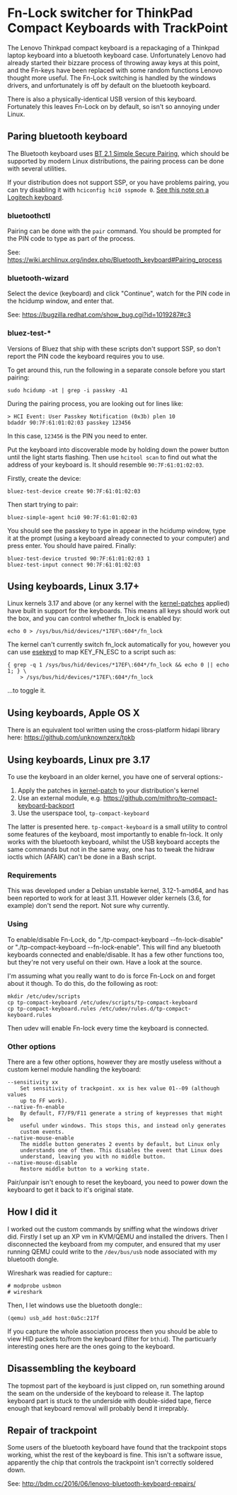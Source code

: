 Fn-Lock switcher for ThinkPad Compact Keyboards with TrackPoint
===============================================================

The Lenovo Thinkpad compact keyboard is a repackaging of a Thinkpad
laptop keyboard into a bluetooth keyboard case. Unfortunately Lenovo had
already started their bizzare process of throwing away keys at this point, and
the Fn-keys have been replaced with some random functions Lenovo thought more
useful. The Fn-Lock switching is handled by the windows drivers, and
unfortunately is off by default on the bluetooth keyboard.

There is also a physically-identical USB version of this keyboard. Fortunately
this leaves Fn-Lock on by default, so isn't so annoying under Linux.

Paring bluetooth keyboard
-------------------------

The Bluetooth keyboard uses [BT 2.1 Simple Secure Pairing](https://en.wikipedia.org/wiki/Bluetooth#Pairing_mechanisms),
which should be supported by modern Linux distributions, the pairing process can be done with several utilities.

If your distribution does not support SSP, or you have problems pairing, you can try disabling it with ``hciconfig hci0 sspmode 0``. [See this note on a Logitech keyboard](https://wiki.archlinux.org/index.php/Bluetooth#Logitech_keyboard_does_not_pair).

### bluetoothctl

Pairing can be done with the ``pair`` command. You should be prompted for the PIN code to type
as part of the process.

See: https://wiki.archlinux.org/index.php/Bluetooth_keyboard#Pairing_process

### bluetooth-wizard

Select the device (keyboard) and click "Continue", watch for the PIN code in
the hcidump window, and enter that.

See: https://bugzilla.redhat.com/show_bug.cgi?id=1019287#c3

### bluez-test-*

Versions of Bluez that ship with these scripts don't support SSP, so don't report
the PIN code the keyboard requires you to use.

To get around this, run the following in a separate console before you start
pairing:

    sudo hcidump -at | grep -i passkey -A1

During the pairing process, you are looking out for lines like:

    > HCI Event: User Passkey Notification (0x3b) plen 10
    bdaddr 90:7F:61:01:02:03 passkey 123456

In this case, ``123456`` is the PIN you need to enter.

Put the keyboard into discoverable mode by holding down the power button until
the light starts flashing. Then use ``hcitool scan`` to find out what the
address of your keyboard is. It should resemble ``90:7F:61:01:02:03``.

Firstly, create the device:

    bluez-test-device create 90:7F:61:01:02:03

Then start trying to pair:

    bluez-simple-agent hci0 90:7F:61:01:02:03

You should see the passkey to type in appear in the hcidump window, type it at
the prompt (using a keyboard already connected to your computer) and press
enter. You should have paired. Finally:

    bluez-test-device trusted 90:7F:61:01:02:03 1
    bluez-test-input connect 90:7F:61:01:02:03

Using keyboards, Linux 3.17+
----------------------------

Linux kernels 3.17 and above (or any kernel with the [kernel-patches](https://github.com/lentinj/tp-compact-keyboard/tree/master/kernel-patch)
applied) have built in support for the keyboards. This means all keys should
work out the box, and you can control whether fn_lock is enabled by:

    echo 0 > /sys/bus/hid/devices/*17EF\:604*/fn_lock 

The kernel can't currently switch fn_lock automatically for you, however you
can use [esekeyd](https://sites.google.com/site/blabdupp/esekeyd) to map
KEY_FN_ESC to a script such as:

    { grep -q 1 /sys/bus/hid/devices/*17EF\:604*/fn_lock && echo 0 || echo 1; } \
        > /sys/bus/hid/devices/*17EF\:604*/fn_lock

...to toggle it.

Using keyboards, Apple OS X
---------------------------

There is an equivalent tool written using the cross-platform hidapi library here: https://github.com/unknownzerx/tpkb

Using keyboards, Linux pre 3.17
-------------------------------

To use the keyboard in an older kernel, you have one of serveral options:-

1. Apply the patches in [kernel-patch](https://github.com/lentinj/tp-compact-keyboard/tree/master/kernel-patch) to your distribution's kernel
2. Use an external module, e.g. https://github.com/mithro/tp-compact-keyboard-backport
3. Use the userspace tool, ``tp-compact-keyboard``

The latter is presented here. ``tp-compact-keyboard`` is a small utility
to control some features of the keyboard, most
importantly to enable fn-lock. It only works with the bluetooth keyboard,
whilst the USB keyboard accepts the same commands but not in the same way,
one has to tweak the hidraw ioctls which (AFAIK) can't be done in a Bash script.

### Requirements

This was developed under a Debian unstable kernel, 3.12-1-amd64, and has been
reported to work for at least 3.11. However older kernels (3.6, for example)
don't send the report. Not sure why currently.

### Using

To enable/disable Fn-Lock, do "./tp-compact-keyboard --fn-lock-disable" or
"./tp-compact-keyboard --fn-lock-enable". This will find any bluetooth
keyboards connected and enable/disable. It has a few other functions too, but
they're not very useful on their own. Have a look at the source.

I'm assuming what you really want to do is force Fn-Lock on and forget about it
though. To do this, do the following as root:

    mkdir /etc/udev/scripts
    cp tp-compact-keyboard /etc/udev/scripts/tp-compact-keyboard
    cp tp-compact-keyboard.rules /etc/udev/rules.d/tp-compact-keyboard.rules

Then udev will enable Fn-lock every time the keyboard is connected.

### Other options

There are a few other options, however they are mostly useless without a custom kernel
module handling the keyboard:

    --sensitivity xx
        Set sensitivity of trackpoint. xx is hex value 01--09 (although values
        up to FF work).
    --native-fn-enable
    	By default, F7/F9/F11 generate a string of keypresses that might be
    	useful under windows. This stops this, and instead only generates
    	custom events.
    --native-mouse-enable
        The middle button generates 2 events by default, but Linux only
        understands one of them. This disables the event that Linux does
        understand, leaving you with no middle button.
    --native-mouse-disable
        Restore middle button to a working state.

Pair/unpair isn't enough to reset the keyboard, you need to power down the
keyboard to get it back to it's original state.

How I did it
------------

I worked out the custom commands by sniffing what the windows driver did.
Firstly I set up an XP vm in KVM/QEMU and installed the drivers. Then I
disconnected the keyboard from my computer, and ensured that my user running
QEMU could write to the ``/dev/bus/usb`` node associated with my bluetooth
dongle.

Wireshark was readied for capture::

    # modprobe usbmon
    # wireshark

Then, I let windows use the bluetooth dongle::

    (qemu) usb_add host:0a5c:217f

If you capture the whole association process then you should be able to view
HID packets to/from the keyboard (filter for ``bthid``). The particuarly
interesting ones here are the ones going to the keyboard.

Disassembling the keyboard
--------------------------

The topmost part of the keyboard is just clipped on, run something around the
seam on the underside of the keyboard to release it. The laptop keyboard part
is stuck to the underside with double-sided tape, fierce enough that keyboard
removal will probably bend it irreprably.

Repair of trackpoint
--------------------

Some users of the bluetooth keyboard have found that the trackpoint stops
working, whist the rest of the keyboard is fine. This isn't a software issue,
apparently the chip that controls the trackpoint isn't correctly soldered down.

See: http://bdm.cc/2016/06/lenovo-bluetooth-keyboard-repairs/
